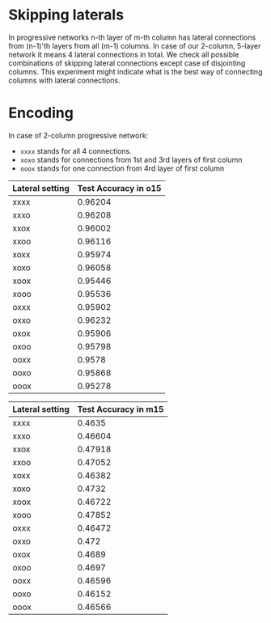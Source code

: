 # Skipping laterals

In progressive networks n-th layer of m-th column has lateral connections from (n-1)'th layers from all (m-1) columns. In case of our 2-column, 5-layer network it means 4 lateral connections in total. We check all possible combinations of skipping lateral connections except case of disjointing columns. This experiment might indicate what is the best way of connecting columns with lateral connections.

# Encoding

In case of 2-column progressive network:

- `xxxx` stands for all 4 connections.
- `xoxo` stands for connections from 1st and 3rd layers of first column
- `ooox` stands for one connection from 4rd layer of first column

Lateral setting | Test Accuracy in o15
--- | ---
xxxx | 0.96204
xxxo | 0.96208
xxox | 0.96002
xxoo | 0.96116
xoxx | 0.95974
xoxo | 0.96058
xoox | 0.95446
xooo | 0.95536
oxxx | 0.95902
oxxo | 0.96232
oxox | 0.95906
oxoo | 0.95798
ooxx | 0.9578
ooxo | 0.95868
ooox | 0.95278

Lateral setting | Test Accuracy in m15
--- | ---
xxxx | 0.4635
xxxo | 0.46604
xxox | 0.47918
xxoo | 0.47052
xoxx | 0.46382
xoxo | 0.4732
xoox | 0.46722
xooo | 0.47852
oxxx | 0.46472
oxxo | 0.472
oxox | 0.4689
oxoo | 0.4697
ooxx | 0.46596
ooxo | 0.46152
ooox | 0.46566
